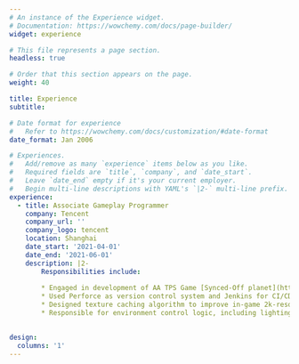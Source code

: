 ```yaml
---
# An instance of the Experience widget.
# Documentation: https://wowchemy.com/docs/page-builder/
widget: experience

# This file represents a page section.
headless: true

# Order that this section appears on the page.
weight: 40

title: Experience
subtitle:

# Date format for experience
#   Refer to https://wowchemy.com/docs/customization/#date-format
date_format: Jan 2006

# Experiences.
#   Add/remove as many `experience` items below as you like.
#   Required fields are `title`, `company`, and `date_start`.
#   Leave `date_end` empty if it's your current employer.
#   Begin multi-line descriptions with YAML's `|2-` multi-line prefix.
experience:
  - title: Associate Gameplay Programmer
    company: Tencent
    company_url: ''
    company_logo: tencent
    location: Shanghai
    date_start: '2021-04-01'
    date_end: '2021-06-01'
    description: |2-
        Responsibilities include:
        
        * Engaged in development of AA TPS Game [Synced-Off planet](https://www.syncedoffplanet.com/en/) in Unreal 4 Engine.
        * Used Perforce as version control system and Jenkins for CI/CD.
        * Designed texture caching algorithm to improve in-game 2k-resolution texture capturing performance.
        * Responsible for environment control logic, including lighting direction, global wind direction.
        

design:
  columns: '1'
---
```

